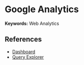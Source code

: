 # Google Analytics

**Keywords:** Web Analytics

<!--
v3
GOOGLE_ANALYTICS_ID=UA-XXXXXXXX-X

v4
GOOGLE_ANALYTICS_ID=G-XXXXXXXXXX
-->

## References

- [Dashboard](https://analytics.google.com/analytics/web/)
- [Query Explorer](https://ga-dev-tools.appspot.com/query-explorer/)

<!--
## Configuration

https://analytics.google.com/analytics/web
Admin
Account Access Management
-->
